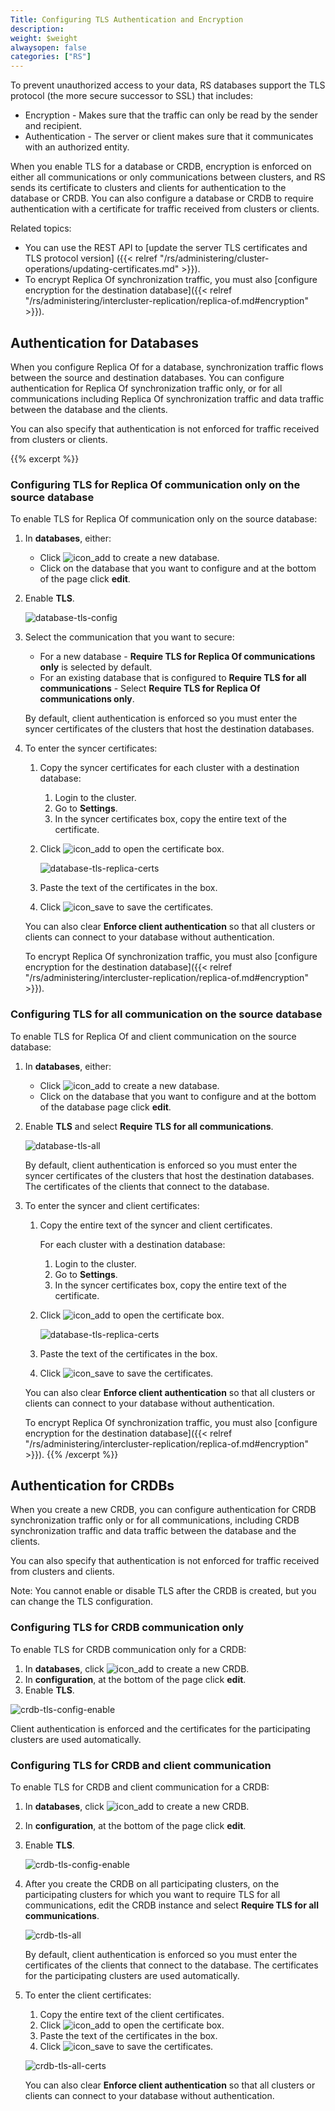 ```yaml
---
Title: Configuring TLS Authentication and Encryption
description: 
weight: $weight
alwaysopen: false
categories: ["RS"]
---
```

To prevent unauthorized access to your data, RS databases support the TLS protocol
(the more secure successor to SSL) that includes:

- Encryption - Makes sure that the traffic can only be read by the sender and
  recipient.
- Authentication - The server or client makes sure that it communicates with an
  authorized entity.

When you enable TLS for a database or CRDB, encryption is enforced on either all
communications or only communications between clusters, and RS sends its certificate
to clusters and clients for authentication to the database or CRDB. You can also
configure a database or CRDB to require authentication with a certificate for traffic
received from clusters or clients.

Related topics:

- You can use the REST API to [update the server TLS certificates and TLS protocol version]
  ({{< relref "/rs/administering/cluster-operations/updating-certificates.md" >}}).
- To encrypt Replica Of synchronization traffic, you must also [configure encryption
  for the destination database]({{< relref "/rs/administering/intercluster-replication/replica-of.md#encryption" >}}).

## Authentication for Databases

When you configure Replica Of for a database, synchronization traffic flows between the
source and destination databases. You can
configure authentication for Replica Of synchronization traffic only, or for all
communications including Replica Of synchronization traffic and data traffic between
the database and the clients.

You can also specify that authentication is not enforced for traffic received from
clusters or clients.

{{% excerpt %}}
### Configuring TLS for Replica Of communication only on the source database

To enable TLS for Replica Of communication only on the source database:

1. In **databases**, either:
    - Click ![icon_add](/images/rs/icon_add.png "Add") to create a new database.
    - Click on the database that you want to configure and at the bottom of the
    page click **edit**.
1. Enable **TLS**.

    ![database-tls-config](/images/rs/database-tls-config.png "Database TLS Configuration")

1. Select the communication that you want to secure: 
    - For a new database - **Require TLS for Replica Of communications only** is
    selected by default.
    - For an existing database that is configured to **Require TLS for all
    communications** - Select **Require TLS for Replica Of communications only**.

    By default, client authentication is enforced so you must enter the syncer certificates
    of the clusters that host the destination databases.

1. To enter the syncer certificates:
    1. Copy the syncer certificates for each cluster with a destination database:
        1. Login to the cluster.
        1. Go to **Settings**.
        1. In the syncer certificates box, copy the entire text of the certificate.
    1. Click ![icon_add](/images/rs/icon_add.png "Add") to open the certificate box.

        ![database-tls-replica-certs](/images/rs/database-tls-replica-certs.png
        "Database TLS Configuration")

    1. Paste the text of the certificates in the box.
    1. Click ![icon_save](/images/rs/icon_save.png "Save")
    to save the certificates.

    You can also clear **Enforce client authentication** so that all clusters or
    clients can connect to your database without authentication.

    To encrypt Replica Of synchronization traffic, you must also [configure encryption
    for the destination database]({{< relref "/rs/administering/intercluster-replication/replica-of.md#encryption" >}}).

### Configuring TLS for all communication on the source database

To enable TLS for Replica Of and client communication on the source database:

1. In **databases**, either:
    - Click ![icon_add](/images/rs/icon_add.png "Add")
    to create a new database.
    - Click on the database that you want to configure and at the bottom of the
    database page click **edit**.
1. Enable **TLS** and select **Require TLS for all communications**.

    ![database-tls-all](/images/rs/database-tls-all.png "database-tls-all")

    By default, client authentication is enforced so you must enter the syncer
    certificates of the clusters that host the destination databases.
    The certificates of the clients that connect to the database.

1. To enter the syncer and client certificates:
    1. Copy the entire text of the syncer and client certificates.

        For each cluster with a destination database:

        1. Login to the cluster.
        1. Go to **Settings**.
        1. In the syncer certificates box, copy the entire text of the certificate.
    1. Click ![icon_add](/images/rs/icon_add.png "Add")
    to open the certificate box.

        ![database-tls-replica-certs](/images/rs/database-tls-replica-certs.png
        "Database TLS Configuration")

    1. Paste the text of the certificates in the box.
    1. Click ![icon_save](/images/rs/icon_save.png "Save")
    to save the certificates.

    You can also clear **Enforce client authentication** so that all clusters or
    clients can connect to your database without authentication.

    To encrypt Replica Of synchronization traffic, you must also [configure encryption
    for the destination database]({{< relref "/rs/administering/intercluster-replication/replica-of.md#encryption" >}}).
{{% /excerpt %}}

## Authentication for CRDBs

When you create a new CRDB, you can configure authentication for CRDB synchronization
traffic only or for all communications, including CRDB synchronization traffic and
data traffic between the database and the clients.

You can also specify that authentication is not enforced for traffic received from
clusters and clients.

Note: You cannot enable or disable TLS after the CRDB is created, but you can change
the TLS configuration.

### Configuring TLS for CRDB communication only

To enable TLS for CRDB communication only for a CRDB:

1. In **databases**, click ![icon_add](/images/rs/icon_add.png "Add")
    to create a new CRDB.
1. In **configuration**, at the bottom of the page click **edit**.
1. Enable **TLS**.

![crdb-tls-config-enable](/images/rs/crdb-tls-config-enable.png "crdb-tls-config-enable")

Client authentication is enforced and the certificates for the participating clusters
are used automatically.

### Configuring TLS for CRDB and client communication

To enable TLS for CRDB and client communication for a CRDB:

1. In **databases**, click ![icon_add](/images/rs/icon_add.png "Add")
    to create a new CRDB.
1. In **configuration**, at the bottom of the page click **edit**.
1. Enable **TLS**.

    ![crdb-tls-config-enable](/images/rs/crdb-tls-config-enable.png "crdb-tls-config-enable")

1. After you create the CRDB on all participating clusters, on the participating clusters
    for which you want to require TLS for all communications, edit the CRDB instance and
    select **Require TLS for all communications**.

    ![crdb-tls-all](/images/rs/crdb-tls-all.png "crdb-tls-all")

    By default, client authentication is enforced so you must enter the certificates
    of the clients that connect to the database. The certificates for the participating
    clusters are used automatically.

1. To enter the client certificates:
    1. Copy the entire text of the client certificates.
    1. Click ![icon_add](/images/rs/icon_add.png "Add")
    to open the certificate box.
    1. Paste the text of the certificates in the box.
    1. Click ![icon_save](/images/rs/icon_save.png "Save")
    to save the certificates.

    ![crdb-tls-all-certs](/images/rs/crdb-tls-all-certs.png "crdb-tls-all-certs")

    You can also clear **Enforce client authentication** so that all clusters or clients
    can connect to your database without authentication.
